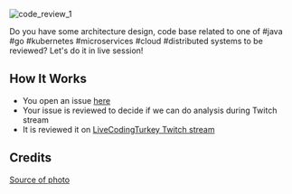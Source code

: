 ![code_review_1](https://user-images.githubusercontent.com/1237982/158324535-80f48064-6d18-4baf-a759-5aa5bf4eadc7.jpg)

Do you have some architecture design, code base related to one of #java #go #kubernetes #microservices #cloud #distributed systems to be reviewed? Let's do it in live session! 

## How It Works
- You open an issue [here](https://github.com/livecodingturkey/project-reviews/issues/new?assignees=huseyinbabal&labels=&template=project-review.md&title=Reviewing+%3Cplease_provide_project_name_here%3E)
- Your issue is reviewed to decide if we can do analysis during Twitch stream
- It is reviewed it on [LiveCodingTurkey Twitch stream](https://twitch.tv/huseyinbabal)

## Credits
[Source of photo](https://unsplash.com/photos/YgOCJz9uGMk?utm_source=unsplash&utm_medium=referral&utm_content=creditShareLink)
